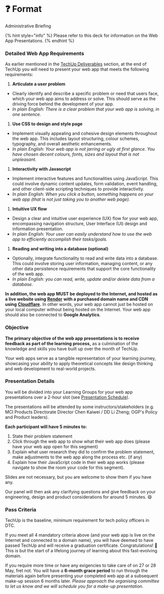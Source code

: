 # ❓ Format

Administrative Briefing

{% hint style="info" %}
Please refer to this deck for information on the Web App Presentations.
{% endhint %}

### Detailed Web App Requirements <a href="#detailed-web-app-requirements" id="detailed-web-app-requirements"></a>

As earlier mentioned in the [TechUp Deliverables](../techup-challenge/expected-deliverables.md) section, at the end of TechUp you will need to present your web app that meets the following requirements:

1. **Articulate a user problem**

* Clearly identify and describe a specific problem or need that users face, which your web app aims to address or solve. This should serve as the driving force behind the development of your app.
* _In plain English: There is a clear problem that your web app is solving, in one sentence._

1. **Use CSS to design and style page**

* Implement visually appealing and cohesive design elements throughout the web app. This includes layout structuring, colour schemes, typography, and overall aesthetic enhancements.
* _In plain English: Your web app is not jarring or ugly at first glance. You have chosen decent colours, fonts, sizes and layout that is not unpleasant._

1. **Interactivity with Javascript**

* Implement interactive features and functionalities using JavaScript. This could involve dynamic content updates, form validation, event handling, and other client-side scripting techniques to provide interactivity.
* _In plain English: When you click a button, something happens on your web app (that is not just taking you to another web page)._

1. **Intuitive UX flow**

* Design a clear and intuitive user experience (UX) flow for your web app, encompassing navigation structure, User Interface (UI) design and information presentation.
* _In plain English: Your user can easily understand how to use the web app to efficiently accomplish their tasks/goals._

1. **Reading and writing into a database (optional)**

* Optionally, integrate functionality to read and write data into a database. This could involve storing user information, managing content, or any other data persistence requirements that support the core functionality of the web app.
* _In plain English: you can read, write, update and/or delete data from a database._

**In addition, the web app MUST be deployed to the Internet, and hosted as a live website using** [**Render**](https://info.techup.live/admin-instructions/tooling-and-software/render) **with a purchased domain name and CDN using** [**Cloudflare**](../in-course-tooling/cloudflare.md)**.** In other words, your web app cannot just be hosted on your local computer without being hosted on the Internet. Your web app should also be connected to **Google Analytics**.

### Objective <a href="#objective" id="objective"></a>

**The primary objective of the web app presentations is to receive feedback as part of the learning process,** as a culmination of the knowledge and skills you have built up over the month of TechUp.

Your web apps serve as a tangible representation of your learning journey, showcasing your ability to apply theoretical concepts like design thinking and web development to real-world projects.

### Presentation Details <a href="#presentation-details" id="presentation-details"></a>

You will be divided into your Learning Groups for your web app presentations over a 2-hour slot (see [Presentation Schedule](presentation-schedule.md)).

The presentations will be attended by some instructors/stakeholders (e.g. MCI Products Directorate Director Chen Kaiwei / DD Li Zheng; OGP's Policy and Product leaders).

**Each participant will have 5 minutes to:**

1. State their problem statement
2. Click through the web app to show what their web app does (please have your web app open for this segment)
3. Explain what user research they did to confirm the problem statement, make adjustments to the web app along the process etc. (if any)
4. Explain how their JavaScript code in their web app works (please navigate to show the room your code for this segment).

Slides are not necessary, but you are welcome to show them if you have any.

Our panel will then ask any clarifying questions and give feedback on your engineering, design and product considerations for around 5 minutes. 😄

### Pass Criteria <a href="#pass-criteria" id="pass-criteria"></a>

TechUp is the baseline, minimum requirement for tech policy officers in DTC.

If you meet all 4 mandatory criteria above (and your web app is live on the Internet and connected to a domain name), you will have deemed to have passed TechUp and will receive a graduation certificate. Congratulations! 👏 This is but the start of a lifelong journey of learning about this fast-evolving domain.

If you require more time or have any exigencies to take care of on 27 or 28 May, fret not. You will have a **6-month grace period** to run through the materials again before presenting your completed web app at a subsequent make-up session 6 months later. _Please approach the organising committee to let us know and we will schedule you for a make-up presentation._
